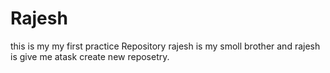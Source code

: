 # Rajesh
this is my my first practice Repository
rajesh is my smoll brother and rajesh is give me atask create new reposetry.

